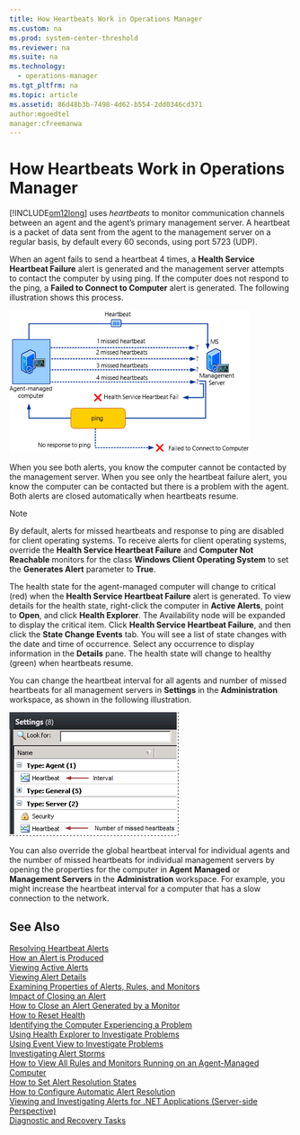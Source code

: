 ```yaml
---
title: How Heartbeats Work in Operations Manager
ms.custom: na
ms.prod: system-center-threshold
ms.reviewer: na
ms.suite: na
ms.technology: 
  - operations-manager
ms.tgt_pltfrm: na
ms.topic: article
ms.assetid: 86d48b3b-7498-4d62-b554-2dd0346cd371
author:mgoedtel
manager:cfreemanwa
---
```

# How Heartbeats Work in Operations Manager
[!INCLUDE[om12long](../../om/manage/includes/om12long_md.md)] uses *heartbeats* to monitor communication channels between an agent and the agent’s primary management server. A heartbeat is a packet of data sent from the agent to the management server on a regular basis, by default every 60 seconds, using port 5723 \(UDP\).  
  
When an agent fails to send a heartbeat 4 times, a **Health Service Heartbeat Failure** alert is generated and the management server attempts to contact the computer by using ping. If the computer does not respond to the ping, a **Failed to Connect to Computer** alert is generated. The following illustration shows this process.  
  
![The heartbeat process illustrated](../../om/manage/media/OM12heartbeat.gif "OM12heartbeat")  
  
When you see both alerts, you know the computer cannot be contacted by the management server. When you see only the heartbeat failure alert, you know the computer can be contacted but there is a problem with the agent. Both alerts are closed automatically when heartbeats resume.  
  
> [!NOTE]  
> By default, alerts for missed heartbeats and response to ping are disabled for client operating systems. To receive alerts for client operating systems, override the **Health Service Heartbeat Failure** and **Computer Not Reachable** monitors for the class **Windows Client Operating System** to set the **Generates Alert** parameter to **True**.  
  
The health state for the agent\-managed computer will change to critical \(red\) when the **Health Service Heartbeat Failure** alert is generated. To view details for the health state, right\-click the computer in **Active Alerts**, point to **Open**, and click **Health Explorer**. The Availability node will be expanded to display the critical item. Click **Health Service Heartbeat Failure**, and then click the **State Change Events** tab. You will see a list of state changes with the date and time of occurrence. Select any occurrence to display information in the **Details** pane. The health state will change to healthy \(green\) when heartbeats resume.  
  
You can change the heartbeat interval for all agents and number of missed heartbeats for all management servers in **Settings** in the **Administration** workspace, as shown in the following illustration.  
  
![Administration workspace, Heartbeat settings](../../om/manage/media/OM12HeartbeatSettings.gif "OM12HeartbeatSettings")  
  
You can also override the global heartbeat interval for individual agents and the number of missed heartbeats for individual management servers by opening the properties for the computer in **Agent Managed** or **Management Servers** in the **Administration** workspace. For example, you might increase the heartbeat interval for a computer that has a slow connection to the network.  
  
## See Also  
[Resolving Heartbeat Alerts](../../om/manage/Resolving-Heartbeat-Alerts.md)  
[How an Alert is Produced](../../om/manage/How-an-Alert-is-Produced.md)  
[Viewing Active Alerts](../../om/manage/Viewing-Active-Alerts.md)  
[Viewing Alert Details](../../om/manage/Viewing-Alert-Details.md)  
[Examining Properties of Alerts, Rules, and Monitors](../../om/manage/Examining-Properties-of-Alerts--Rules--and-Monitors.md)  
[Impact of Closing an Alert](../../om/manage/Impact-of-Closing-an-Alert.md)  
[How to Close an Alert Generated by a Monitor](../../om/manage/How-to-Close-an-Alert-Generated-by-a-Monitor.md)  
[How to Reset Health](../../om/manage/How-to-Reset-Health.md)  
[Identifying the Computer Experiencing a Problem](../../om/manage/Identifying-the-Computer-Experiencing-a-Problem.md)  
[Using Health Explorer to Investigate Problems](../../om/manage/Using-Health-Explorer-to-Investigate-Problems.md)  
[Using Event View to Investigate Problems](../../om/manage/Using-Event-View-to-Investigate-Problems.md)  
[Investigating Alert Storms](../../om/manage/Investigating-Alert-Storms.md)  
[How to View All Rules and Monitors Running on an Agent-Managed Computer](../../om/manage/How-to-View-All-Rules-and-Monitors-Running-on-an-Agent-Managed-Computer.md)  
[How to Set Alert Resolution States](../../om/manage/How-to-Set-Alert-Resolution-States.md)  
[How to Configure Automatic Alert Resolution](../../om/manage/How-to-Configure-Automatic-Alert-Resolution.md)  
[Viewing and Investigating Alerts for .NET Applications &#40;Server-side Perspective&#41;](../../om/manage/Viewing-and-Investigating-Alerts-for-.NET-Applications--Server-side-Perspective-.md)  
[Diagnostic and Recovery Tasks](../../om/manage/Diagnostic-and-Recovery-Tasks.md)  
  
